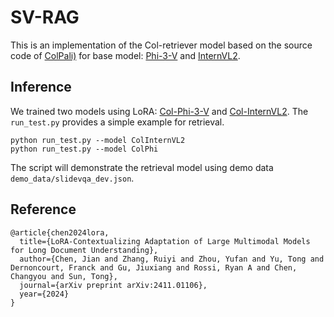 # SV-RAG
This is an implementation of the Col-retriever model based on the source code of [ColPali)](https://github.com/illuin-tech/colpali) for base model: [Phi-3-V](https://huggingface.co/microsoft/Phi-3-vision-128k-instruct) and [InternVL2](https://huggingface.co/OpenGVLab/InternVL2-4B). 

## Inference
We trained two models using LoRA: [Col-Phi-3-V](https://huggingface.co/puar-playground/Col-Phi-3-V) and [Col-InternVL2](https://huggingface.co/puar-playground/Col-InternVL2-4B). The `run_test.py` provides a simple example for retrieval.
```
python run_test.py --model ColInternVL2
python run_test.py --model ColPhi
```
The script will demonstrate the retrieval model using demo data `demo_data/slidevqa_dev.json`.

## Reference
```
@article{chen2024lora,
  title={LoRA-Contextualizing Adaptation of Large Multimodal Models for Long Document Understanding},
  author={Chen, Jian and Zhang, Ruiyi and Zhou, Yufan and Yu, Tong and Dernoncourt, Franck and Gu, Jiuxiang and Rossi, Ryan A and Chen, Changyou and Sun, Tong},
  journal={arXiv preprint arXiv:2411.01106},
  year={2024}
}
```

